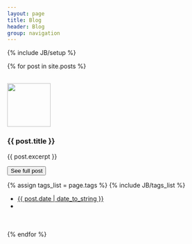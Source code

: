 ```yaml
---
layout: page
title: Blog
header: Blog
group: navigation
---
```

{% include JB/setup %}

{% for post in site.posts %}
<div class="panel">
    <div class="panel-body">
		<div class="row"> 
		<br>
			<div class="col-md-2 col-sm-3 text-center">
              <a class="story-img" href="{{ post.url }}"><img src="{{ post.thumbnail }}" style="width:100px;height:100px" class="img-thumbnail"></a>
            </div>
			<div class="col-md-10 col-sm-9">
              <h3 href="{{ post.url }}">{{ post.title }}</h3>
				<div class="row">
					<div class="col-xs-9">
						<p>{{ post.excerpt }}</p>
						<p><button class="btn btn-default" href="{{ post.url }}">See full post</button></p>
						<p class="pull-right"><span class="label label-default">{% assign tags_list = page.tags %} {% include JB/tags_list %}</span></p>
						<ul class="list-inline"><li><a href="{{ post.url }}">{{ post.date | date_to_string }}</a></li><li><a href="#"><i class="glyphicon glyphicon-share"></i><!-- 12 --></a></li></ul>	
					</div>
                <div class="col-xs-3"></div>
              </div>
              <br><br>
            </div>	
		</div>
	</div>
</div>
{% endfor %}
